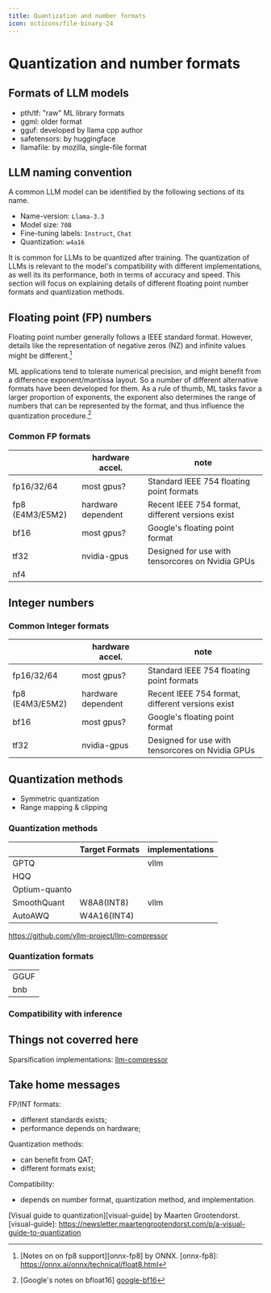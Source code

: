 ```yaml
---
title: Quantization and number formats
icon: octicons/file-binary-24
---
```


# Quantization and number formats

## Formats of LLM models

- pth/tf: "raw" ML library formats
- ggml: older format
- gguf: developed by llama cpp author
- safetensors: by huggingface
- llamafile: by mozilla, single-file format

## LLM naming convention

A common LLM model can be identified by the following sections of its name.

- Name-version: `Llama-3.3`
- Model size: `70B`
- Fine-tuning labels: `Instruct`, `Chat`
- Quantization: `w4a16`

It is common for LLMs to be quantized after training. The quantization of LLMs
is relevant to the model's compatibility with different implementations, as well
its its performance, both in terms of accuracy and speed. This section will
focus on explaining details of different floating point number formats and
quantization methods.

## Floating point (FP) numbers

Floating point number generally follows a IEEE standard format. However, details
like the representation of negative zeros (NZ) and infinite values might be
different.[^1]

[^1]: [Notes on on fp8 support][onnx-fp8] by ONNX.
[onnx-fp8]: https://onnx.ai/onnx/technical/float8.html

ML applications tend to tolerate numerical precision, and might benefit from a difference
exponent/mantissa layout. So a number of different alternative formats have been developed for
them. As a rule of thumb, ML tasks favor a larger proportion of exponents, the exponent also
determines the range of numbers that can be represented by the format, and thus influence the
quantization procedure.[^2]

[^2]: [Google's notes on bfloat16]
[google-bf16](https://cloud.google.com/blog/products/ai-machine-learning/bfloat16-the-secret-to-high-performance-on-cloud-tpus)

### Common FP formats

|                 | hardware accel.    | note                                             |
|-----------------|--------------------|--------------------------------------------------|
| fp16/32/64      | most gpus?         | Standard IEEE 754 floating point formats         |
| fp8 (E4M3/E5M2) | hardware dependent | Recent IEEE 754 format, different versions exist |
| bf16            | most gpus?         | Google's floating point format                   |
| tf32            | nvidia-gpus        | Designed for use with tensorcores on Nvidia GPUs |
| nf4             |                    |                                                  |

[^3]: [Data types support][amd-fp-formats] by AMD RocM.
[amd-fp-formats]: https://rocm.docs.amd.com/en/latest/reference/precision-support.html

## Integer numbers

### Common Integer formats

|                 | hardware accel.    | note                                             |
|-----------------|--------------------|--------------------------------------------------|
| fp16/32/64      | most gpus?         | Standard IEEE 754 floating point formats         |
| fp8 (E4M3/E5M2) | hardware dependent | Recent IEEE 754 format, different versions exist |
| bf16            | most gpus?         | Google's floating point format                   |
| tf32            | nvidia-gpus        | Designed for use with tensorcores on Nvidia GPUs |

## Quantization methods

- Symmetric quantization
- Range mapping & clipping

### Quantization methods


|               | Target Formats | implementations |
|---------------|----------------|-----------------|
| GPTQ          |                | vllm            |
| HQQ           |                |                 |
| Optium-quanto |                |                 |
| SmoothQuant   | W8A8(INT8)     | vllm            |
| AutoAWQ       | W4A16(INT4)    |                 |

https://github.com/vllm-project/llm-compressor

### Quantization formats

|      |
|------|
| GGUF |
| bnb  |


### Compatibility with inference

[hf-compat-table]: https://huggingface.co/docs/transformers/main/en/quantization/overview
[vllm-compat-table]: https://docs.vllm.ai/en/latest/features/quantization/supported_hardware.html

## Things not coverred here

Sparsification implementations: [llm-compressor]

[llm-compressor]: https://github.com/vllm-project/llm-compressor/blob/main/examples/sparse_2of4_quantization_fp8/README.md


## Take home messages

FP/INT formats:

- different standards exists;
- performance depends on hardware;

Quantization methods:

- can benefit from QAT;
- different formats exist;

Compatibility:

- depends on number format, quantization method, and implementation.

[Visual guide to quantization][visual-guide] by Maarten Grootendorst.
[visual-guide]: https://newsletter.maartengrootendorst.com/p/a-visual-guide-to-quantization
